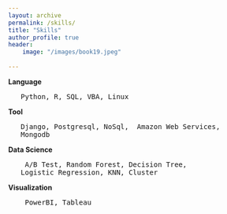```yaml
---   
layout: archive
permalink: /skills/
title: "Skills"
author_profile: true
header:
    image: "/images/book19.jpeg"
      
---  
```



**Language** 
<pre>   Python, R, SQL, VBA, Linux </pre>   


**Tool**  
<pre>   Django, Postgresql, NoSql,  Amazon Web Services,   
   Mongodb
</pre>   
    
**Data Science**  
<pre>    A/B Test, Random Forest, Decision Tree,     
   Logistic Regression, KNN, Cluster </pre>


**Visualization**  
<pre>    PowerBI, Tableau
</pre>
